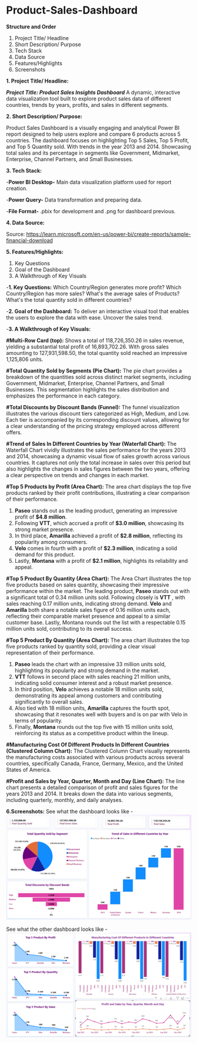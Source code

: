 # Product-Sales-Dashboard

**Structure and Order**
1. Project Title/ Headline
2. Short Description/ Purpose
3. Tech Stack
4. Data Source
5. Features/Highlights
6. Screenshots

**1. Project Title/ Headline:**

***Project Title: Product Sales Insights Dashboard***
A dynamic, interactive data visualization tool built to explore product sales data of different countries, trends by years, profits, and sales in different segments.

**2. Short Description/ Purpose:**

Product Sales Dashboard is a visually engaging and analytical Power BI report designed to help users explore and compare 6 products across 5 countries. The dashboard focuses on highlighting Top 5 Sales, Top 5 Profit, and Top 5 Quantity sold. With trends in the year 2013 and 2014. Showcasing total sales and its percentage in segments like Government, Midmarket, Enterprise, Channel Partners, and Small Businesses.

**3. Tech Stack:**

-**Power BI Desktop-** Main data visualization platform used for report creation.

-**Power Query-** Data transformation and preparing data.

-**File Format-** .pbix for development and .png for dashboard previous.

**4. Data Source:**

Source: https://learn.microsoft.com/en-us/power-bi/create-reports/sample-financial-download

**5. Features/Highlights:**
1. Key Questions
2. Goal of the Dashboard
3. A Walkthrough of Key Visuals


-**1. Key Questions:**
Which Country/Region generates more profit? 
Which Country/Region has more sales? 
What's the average sales of Products? 
What's the total quantity sold in different countries?

-**2. Goal of the Dashboard:**
To deliver an interactive visual tool that enables the users to explore the data with ease. Uncover the sales trend.

-**3. A Walkthrough of Key Visuals:**

**#Multi-Row Card (top):** Shows a total of 118,726,350.26 in sales revenue, yielding a substantial total profit of 16,893,702.26. With gross sales amounting to 127,931,598.50, the total quantity sold reached an impressive 1,125,806 units. 

**#Total Quantity Sold by Segments (Pie Chart):**
The pie chart provides a breakdown of the quantities sold across distinct market segments, including Government, Midmarket, Enterprise, Channel Partners, and Small Businesses. This segmentation highlights the sales distribution and emphasizes the performance in each category.

**#Total Discounts by Discount Bands (Funnel):**
The funnel visualization illustrates the various discount tiers categorized as High, Medium, and Low. Each tier is accompanied by its corresponding discount values, allowing for a clear understanding of the pricing strategy employed across different offers.

**#Trend of Sales In Different Countries by Year (Waterfall Chart):**
The Waterfall Chart vividly illustrates the sales performance for the years 2013 and 2014, showcasing a dynamic visual flow of sales growth across various countries. It captures not only the total increase in sales over this period but also highlights the changes in sales figures between the two years, offering a clear perspective on trends and changes in each market.

**#Top 5 Products by Profit (Area Chart):**
The area chart displays the top five products ranked by their profit contributions, illustrating a clear comparison of their performance. 
1. **Paseo** stands out as the leading product, generating an impressive profit of **$4.8 million**. 
2. Following  **VTT**, which accrued a profit of **$3.0 million**, showcasing its strong market presence.
3. In third place, **Amarilla** achieved a profit of **$2.8 million**, reflecting its popularity among consumers.
4. **Velo** comes in fourth with a profit of **$2.3 million**, indicating a solid demand for this product. 
5. Lastly, **Montana** with a profit of **$2.1 million**, highlights its reliability and appeal.

**#Top 5 Product By Quantity (Area Chart):**
The Area Chart illustrates the top five products based on sales quantity, showcasing their impressive performance within the market. 
The leading product, **Paseo** stands out with a significant total of 0.34 million units sold. Following closely is **VTT** , with sales reaching 0.17 million units, indicating strong demand. **Velo** and **Amarilla** both share a notable sales figure of 0.16 million units each, reflecting their comparable market presence and appeal to a similar customer base. Lastly, Montana rounds out the list with a respectable 0.15 million units sold, contributing to its overall success.


**#Top 5 Product By Quantity (Area Chart):**
The area chart illustrates the top five products ranked by quantity sold, providing a clear visual representation of their performance. 
1. **Paseo** leads the chart with an impressive 33 million units sold, highlighting its popularity and strong demand in the market.
2. **VTT** follows in second place with sales reaching 21 million units, indicating solid consumer interest and a robust market presence.
3. In third position, **Velo** achieves a notable 18 million units sold, demonstrating its appeal among customers and contributing significantly to overall sales.
4. Also tied with 18 million units, **Amarilla** captures the fourth spot, showcasing that it resonates well with buyers and is on par with Velo in terms of popularity.
5. Finally, **Montana** rounds out the top five with 15 million units sold, reinforcing its status as a competitive product within the lineup.

**#Manufacturing Cost Of Different Products In Different Countries (Clustered Column Chart):**
The Clustered Column Chart visually represents the manufacturing costs associated with various products across several countries, specifically Canada, France, Germany, Mexico, and the United States of America.

**#Profit and Sales by Year, Quarter, Month and Day (Line Chart):**
The line chart presents a detailed comparison of profit and sales figures for the years 2013 and 2014. It breaks down the data into various segments, including quarterly, monthly, and daily analyses. 

**6.Screenshots:**
See what the dashboard looks like - ![Alt Text](https://github.com/Devi27-create/Product-Sales-Dashboard/blob/main/Total%20Quantity%20Sold%20By%20Segment%20Trends%20Of%20Sales%20In%20Different%20Countries%20Total%20Discounts%20by%20Discount%20Bands.png)

See what the other dashboard looks like -  ![Alt Text](https://github.com/Devi27-create/Product-Sales-Dashboard/blob/main/Top%205%20Product%20By%20Profit%2C%20Quantity%20and%20Sales%20Manufacturing%20Cost%20Of%20Different%20Products%20In%20Different%20Countries%20Profit%20BY%20Time%20Period.png)


